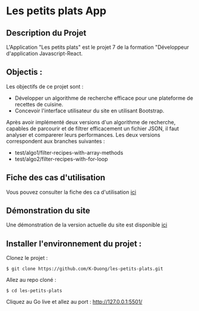 # Les petits plats App
## Description du Projet
L'Application "Les petits plats" est le projet 7 de la formation "Développeur d'application Javascript-React. 

## Objectis :
Les objectifs de ce projet sont :
- Développer un algorithme de recherche efficace pour une plateforme de recettes de cuisine.
- Concevoir l'interface utilisateur du site en utilisant Bootstrap.

Après avoir implémenté deux versions d'un algorithme de recherche, capables de parcourir et de filtrer efficacement un fichier JSON, il faut analyser et comparerer leurs performances.
Les deux versions correspondent aux branches suivantes : 
- test/algo1/filter-recipes-with-array-methods
- test/algo2/filter-recipes-with-for-loop

## Fiche des cas d'utilisation
Vous pouvez consulter la fiche des ca d'utilisation [ici](https://course.oc-static.com/projects/516_JS/P7/Cas+d%E2%80%99utilisation+%2303+_+Filtrer+les+recettes+dans+l%E2%80%99interface+utilisateur+-+Front-end+P6+(Algorithms)+.pdf)

## Démonstration du site 
Une démonstration de la version actuelle du site est disponible  [ici](https://les-petits-plats-k-duong-trinh.netlify.app/)

## Installer l'environnement du projet :

Clonez le projet : 
```
$ git clone https://github.com/K-Duong/les-petits-plats.git
```
Allez au repo cloné :
```
$ cd les-petits-plats
```
Cliquez au Go live et allez au port : http://127.0.0.1:5501/
